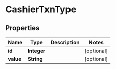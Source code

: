 
# CashierTxnType

## Properties
Name | Type | Description | Notes
------------ | ------------- | ------------- | -------------
**id** | **Integer** |  |  [optional]
**value** | **String** |  |  [optional]



